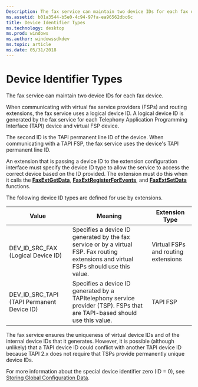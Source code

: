 ```yaml
---
Description: The fax service can maintain two device IDs for each fax device.
ms.assetid: b01a3544-b5e0-4c94-97fa-ea96562dbc6c
title: Device Identifier Types
ms.technology: desktop
ms.prod: windows
ms.author: windowssdkdev
ms.topic: article
ms.date: 05/31/2018
---
```


# Device Identifier Types

The fax service can maintain two device IDs for each fax device.

When communicating with virtual fax service providers (FSPs) and routing extensions, the fax service uses a logical device ID. A logical device ID is generated by the fax service for each Telephony Application Programming Interface (TAPI) device and virtual FSP device.

The second ID is the TAPI permanent line ID of the device. When communicating with a TAPI FSP, the fax service uses the device's TAPI permanent line ID.

An extension that is passing a device ID to the extension configuration interface must specify the device ID type to allow the service to access the correct device based on the ID provided. The extension must do this when it calls the [**FaxExtGetData**](-mfax-faxextgetdata.md), [**FaxExtRegisterForEvents**](-mfax-faxextregisterforevents.md), and [**FaxExtSetData**](-mfax-faxextsetdata.md) functions.

The following device ID types are defined for use by extensions.



| Value                                                    | Meaning                                                                                                                                | Extension Type                      |
|----------------------------------------------------------|----------------------------------------------------------------------------------------------------------------------------------------|-------------------------------------|
| DEV\_ID\_SRC\_FAX (Logical Device ID)<br/>         | Specifies a device ID generated by the fax service or by a virtual FSP. Fax routing extensions and virtual FSPs should use this value. | Virtual FSPs and routing extensions |
| DEV\_ID\_SRC\_TAPI (TAPI Permanent Device ID)<br/> | Specifies a device ID generated by a TAPItelephony service provider (TSP). FSPs that are TAPI-based should use this value.             | TAPI FSP                            |



 

The fax service ensures the uniqueness of virtual device IDs and of the internal device IDs that it generates. However, it is possible (although unlikely) that a TAPI device ID could conflict with another TAPI device ID because TAPI 2.x does not require that TSPs provide permanently unique device IDs.

For more information about the special device identifier zero (ID = 0), see [Storing Global Configuration Data](-mfax-storing-global-configuration-data.md).

 

 




